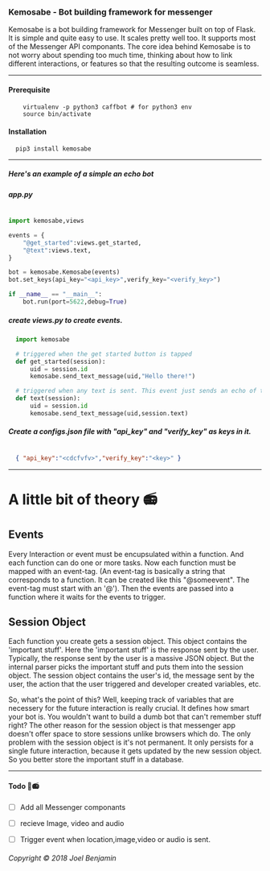 

### Kemosabe - Bot building framework for messenger

Kemosabe is a bot building framework for Messenger built on top of Flask. It is simple and quite easy
to use. It scales pretty well too. It supports most of the Messenger API componants.
The core idea behind Kemosabe is to not worry about spending too much time, thinking
about how to link different interactions, or features so that the resulting outcome
is seamless.

***

#### Prerequisite

```
    virtualenv -p python3 caffbot # for python3 env
    source bin/activate           

```

#### Installation

```
  pip3 install kemosabe
```
***

##### Here's an example of a simple an echo bot

##### app.py
```python

import kemosabe,views

events = {
    "@get_started":views.get_started,
    "@text":views.text,
}

bot = kemosabe.Kemosabe(events)
bot.set_keys(api_key="<api_key>",verify_key="<verify_key>")

if __name__ == "__main__":
    bot.run(port=5622,debug=True)

```

##### create views.py to create events.

```python
  import kemosabe

  # triggered when the get started button is tapped
  def get_started(session):
      uid = session.id
      kemosabe.send_text_message(uid,"Hello there!")

  # triggered when any text is sent. This event just sends an echo of the message
  def text(session):
      uid = session.id
      kemosabe.send_text_message(uid,session.text)

```

##### Create a configs.json file with "api_key" and "verify_key" as keys in it.
```json

  { "api_key":"<cdcfvfv>","verify_key":"<key>" }

```
***

# A little bit of theory 📻

## Events

Every Interaction or event must be encupsulated within a function. And each function
can do one or more tasks. Now each function must be mapped with an event-tag.
(An event-tag is basically a string that corresponds to a function. It can be created
like this "@someevent". The event-tag must start with an '@'). Then the events are passed
into a function where it waits for the events to trigger.

## Session Object

Each function you create gets a session object. This object contains the 'important stuff'.
Here the 'important stuff' is the response sent by the user. Typically, the
response sent by the user is a massive JSON object. But the internal parser
picks the important stuff and puts them into the session object. The session object
contains the user's id, the message sent by the user, the action that the user triggered
and developer created variables, etc.

So, what's the point of this? Well, keeping track of variables that are necessery
for the future interaction is really crucial. It defines how smart your bot is.
You wouldn't want to build a dumb bot that can't remember stuff right? The other reason
for the session object is that messenger app doesn't offer space to store sessions unlike
browsers which do. The only problem with the session object is it's not permanent. It only
persists for a single future interaction, because it gets updated by the new session object.
So you better store the important stuff in a database.

***

#### Todo  🔨📻

- [ ] Add all Messenger componants
- [ ] recieve Image, video and audio
- [ ] Trigger event when location,image,video or audio is sent.


###### Copyright ©️ 2018 Joel Benjamin
